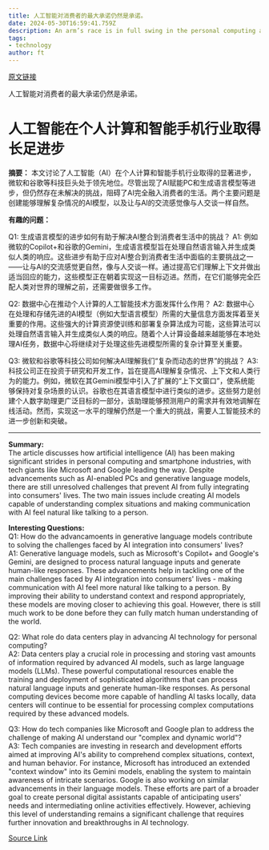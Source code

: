 ```yaml
---
title: 人工智能对消费者的最大承诺仍然是承诺。
date: 2024-05-30T16:59:41.759Z
description: An arm’s race is in full swing in the personal computing and smartphone worlds but fundamental problems are unresolved
tags: 
- technology
author: ft
---
```


[原文链接](https://ft.com/content/150c50e9-b9f7-4488-b8ef-036f226f9d23)

人工智能对消费者的最大承诺仍然是承诺。

# 人工智能在个人计算和智能手机行业取得长足进步

**摘要：**
本文讨论了人工智能（AI）在个人计算和智能手机行业取得的显著进步，微软和谷歌等科技巨头处于领先地位。尽管出现了AI赋能PC和生成语言模型等进步，但仍然存在未解决的挑战，阻碍了AI完全融入消费者的生活。两个主要问题是创建能够理解复杂情况的AI模型，以及让与AI的交流感觉像与人交谈一样自然。

**有趣的问题：**

Q1: 生成语言模型的进步如何有助于解决AI整合到消费者生活中的挑战？
A1: 例如微软的Copilot+和谷歌的Gemini，生成语言模型旨在处理自然语言输入并生成类似人类的响应。这些进步有助于应对AI整合到消费者生活中面临的主要挑战之一——让与AI的交流感觉更自然，像与人交谈一样。通过提高它们理解上下文并做出适当回应的能力，这些模型正在朝着实现这一目标迈进。然而，在它们能够完全匹配人类对世界的理解之前，还需要做很多工作。

Q2: 数据中心在推动个人计算的人工智能技术方面发挥什么作用？
A2: 数据中心在处理和存储先进的AI模型（例如大型语言模型）所需的大量信息方面发挥着至关重要的作用。这些强大的计算资源使训练和部署复杂算法成为可能，这些算法可以处理自然语言输入并生成类似人类的响应。随着个人计算设备越来越能够在本地处理AI任务，数据中心将继续对于处理这些先进模型所需的复杂计算至关重要。

Q3: 微软和谷歌等科技公司如何解决AI理解我们“复杂而动态的世界”的挑战？
A3: 科技公司正在投资于研究和开发工作，旨在提高AI理解复杂情况、上下文和人类行为的能力。例如，微软在其Gemini模型中引入了扩展的“上下文窗口”，使系统能够保持对复杂场景的认识。谷歌也在其语言模型中进行类似的进步。这些努力是创建个人数字助理更广泛目标的一部分，该助理能够预测用户的需求并有效地调解在线活动。然而，实现这一水平的理解仍然是一个重大的挑战，需要人工智能技术的进一步创新和突破。

---

**Summary:**  
The article discusses how artificial intelligence (AI) has been making significant strides in personal computing and smartphone industries, with tech giants like Microsoft and Google leading the way. Despite advancements such as AI-enabled PCs and generative language models, there are still unresolved challenges that prevent AI from fully integrating into consumers' lives. The two main issues include creating AI models capable of understanding complex situations and making communication with AI feel natural like talking to a person.

**Interesting Questions:**  
Q1: How do the advancamoents in generative language models contribute to solving the challenges faced by AI integration into consumers' lives?  
A1: Generative language models, such as Microsoft's Copilot+ and Google's Gemini, are designed to process natural language inputs and generate human-like responses. These advancements help in tackling one of the main challenges faced by AI integration into consumers' lives - making communication with AI feel more natural like talking to a person. By improving their ability to understand context and respond appropriately, these models are moving closer to achieving this goal. However, there is still much work to be done before they can fully match human understanding of the world.

Q2: What role do data centers play in advancing AI technology for personal computing?  
A2: Data centers play a crucial role in processing and storing vast amounts of information required by advanced AI models, such as large language models (LLMs). These powerful computational resources enable the training and deployment of sophisticated algorithms that can process natural language inputs and generate human-like responses. As personal computing devices become more capable of handling AI tasks locally, data centers will continue to be essential for processing complex computations required by these advanced models.

Q3: How do tech companies like Microsoft and Google plan to address the challenge of making AI understand our "complex and dynamic world"?  
A3: Tech companies are investing in research and development efforts aimed at improving AI's ability to comprehend complex situations, context, and human behavior. For instance, Microsoft has introduced an extended "context window" into its Gemini models, enabling the system to maintain awareness of intricate scenarios. Google is also working on similar advancements in their language models. These efforts are part of a broader goal to create personal digital assistants capable of anticipating users' needs and intermediating online activities effectively. However, achieving this level of understanding remains a significant challenge that requires further innovation and breakthroughs in AI technology.

[Source Link](https://ft.com/content/150c50e9-b9f7-4488-b8ef-036f226f9d23)

